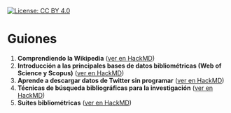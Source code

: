 [![License: CC BY 4.0](https://img.shields.io/badge/License-CC_BY_4.0-lightgrey.svg)](https://creativecommons.org/licenses/by/4.0/)

# Guiones

1. **Comprendiendo la Wikipedia** ([ver en HackMD](https://hackmd.io/@Wences/1_wikipedia))
2. **Introducción a las principales bases de datos bibliométricas (Web of Science y Scopus)** ([ver en HackMD](https://hackmd.io/@Wences/2_introducción_bibliometría))
3. **Aprende a descargar datos de Twitter sin programar** ([ver en HackMD](https://hackmd.io/@Wences/3_tweet_downloader))
4. **Técnicas de búsqueda bibliográficas para la investigación** ([ver en HackMD](https://hackmd.io/@Wences/4_técnicas_búsqueda_bibliográfica))
5. **Suites bibliométricas** ([ver en HackMD](https://hackmd.io/@Wences/5_incites_scival))
